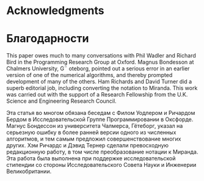 # Acknowledgments
# Благодарности

This paper owes much to many conversations with Phil Wadler and Richard
Bird in the Programming Research Group at Oxford. Magnus Bondesson at
Chalmers University, G¨
oteborg, pointed out a serious error in an earlier version
of one of the numerical algorithms, and thereby prompted development of many
of the others. Ham Richards and David Turner did a superb editorial job,
including converting the notation to Miranda. This work was carried out with
the support of a Research Fellowship from the U.K. Science and Engineering
Research Council.

Эта статья во многом обязана беседам с Филом Уодлером и Ричардом Бердом
в Исследовательской Группе Программировании в Оксфорде. Магнус Бондессон из
университета Чалмерса, Гётеборг, указал на серьезную ошибку в более ранней
версии одного из численных алгоритмов, и тем самым предложил совершенствование
многих других. Хэм Ричардс и Дэвид Тернер сделали превосходную редакционную
работу, в том числе преобразование нотации к Миранда.
Эта работа была выполнена при поддержке исследовательской стипендии со стороны
Исследовательского Совета Науки и Инженерии Великобритании.
